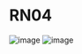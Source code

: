 # RN04
![image](https://user-images.githubusercontent.com/9621306/150373696-200e9da7-2f5e-4591-a3ae-eb731848b08d.png)
![image](https://user-images.githubusercontent.com/9621306/150373727-e0dce256-05e0-4bb0-9e34-1f3a57c4f70c.png)
